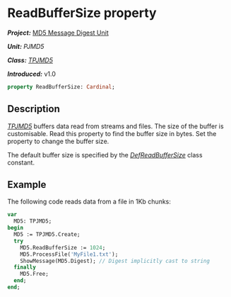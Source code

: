 # ReadBufferSize property

***Project:*** [MD5 Message Digest Unit](../API.md)

***Unit:*** _PJMD5_

***Class:*** [_TPJMD5_](./TPJMD5.md)

***Introduced:*** v1.0

```pascal
property ReadBufferSize: Cardinal;
```

## Description

[_TPJMD5_](./TPJMD5.md) buffers data read from streams and files. The size of the buffer is customisable. Read this property to find the buffer size in bytes. Set the property to change the buffer size.

The default buffer size is specified by the [_DefReadBufferSize_](./TPJMD5-DefReadBufferSize.md) class constant.

## Example

The following code reads data from a file in 1Kb chunks:

```pascal
var
  MD5: TPJMD5;
begin
  MD5 := TPJMD5.Create;
  try
    MD5.ReadBufferSize := 1024;
    MD5.ProcessFile('MyFile1.txt');
    ShowMessage(MD5.Digest); // Digest implicitly cast to string
  finally
    MD5.Free;
  end;
end;
```
